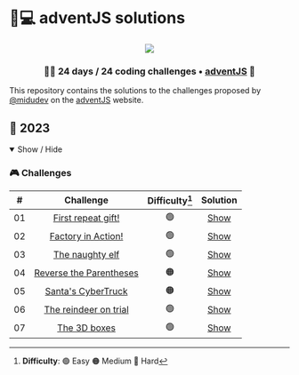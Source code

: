 # 🎅💻️ adventJS solutions

<p align="center"> 
  <img src=https://i.imgur.com/mOUN7uE.png/>
</p>

<h3 align="center">🧑‍🚀 24 days /
24 coding challenges • <a href="https://adventjs.dev">adventJS</a> 🚀</h3>

This repository contains the solutions to the challenges proposed by [@midudev](https://midu.dev/) on the [adventJS](https://adventjs.dev/) website.

## 🎁 2023

<details open>

<summary>Show / Hide</summary>

### 🎮️ Challenges

|  #  |                  Challenge                   | Difficulty[^1] |               Solution                |
| :-: | :------------------------------------------: | :------------: | :-----------------------------------: |
| 01  |   [First repeat gift!](2023/challenge-01)    |       🟢       | [Show](2023/challenge-01/solution.js) |
| 02  |   [Factory in Action!](2023/challenge-02)    |       🟢       | [Show](2023/challenge-02/solution.js) |
| 03  |     [The naughty elf](2023/challenge-03)     |       🟢       | [Show](2023/challenge-03/solution.js) |
| 04  | [Reverse the Parentheses](2023/challenge-04) |       🟠       | [Show](2023/challenge-04/solution.js) |
| 05  |   [Santa's CyberTruck](2023/challenge-05)    |       🟠       | [Show](2023/challenge-05/solution.js) |
| 06  |  [The reindeer on trial](2023/challenge-06)  |       🟢       | [Show](2023/challenge-06/solution.js) |
| 07  |      [The 3D boxes](2023/challenge-07)       |       🟢       | [Show](2023/challenge-07/solution.js) |

[^1]: **Difficulty**: 🟢 Easy 🟠 Medium 🔴 Hard

</details>
